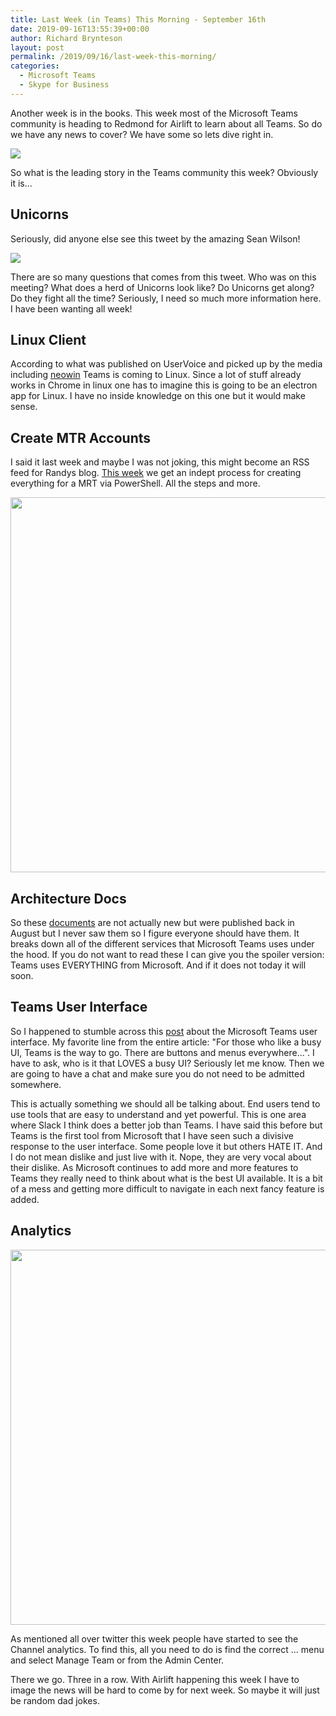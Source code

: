 ```yaml
---
title: Last Week (in Teams) This Morning - September 16th
date: 2019-09-16T13:55:39+00:00
author: Richard Brynteson
layout: post
permalink: /2019/09/16/last-week-this-morning/
categories:
  - Microsoft Teams
  - Skype for Business
---
```


Another week is in the books.  This week most of the Microsoft Teams community is heading to Redmond for Airlift to learn about all Teams.  So do we have any news to cover?  We have some so lets dive right in. 

<img src="https://theargylemvp.com/assets/images/lwtm.png" />

So what is the leading story in the Teams community this week?  Obviously it is... 

## Unicorns

Seriously, did anyone else see this tweet by the amazing Sean Wilson!

<img src="https://theargylemvp.com/assets/images/09162019-01.png" />

There are so many questions that comes from this tweet.  Who was on this meeting?  What does a herd of Unicorns look like?  Do Unicorns get along?  Do they fight all the time?  Seriously, I need so much more information here.  I have been wanting all week!

## Linux Client

According to what was published on UserVoice and picked up by the media including [neowin](https://www.neowin.net/news/microsoft-teams-is-officially-coming-to-linux) Teams is coming to Linux.  Since a lot of stuff already works in Chrome in linux one has to imagine this is going to be an electron app for Linux.  I have no inside knowledge on this one but it would make sense.

## Create MTR Accounts

I said it last week and maybe I was not joking, this might become an RSS feed for Randys blog.  [This week](https://ucstatus.com/2019/09/09/how-to-create-and-configure-an-account-for-your-microsoft-teams-room/) we get an indept process for creating everything for a MRT via PowerShell.  All the steps and more. 

<img src="https://ucstatushome.files.wordpress.com/2019/09/microsoft-teams-room-account-15.jpg" width="600" />

## Architecture Docs

So these [documents](https://docs.microsoft.com/en-us/microsoftteams/teams-architecture-solutions-posters?utm_source=t.co&utm_medium=referral) are not actually new but were published back in August but I never saw them so I figure everyone should have them.  It breaks down all of the different services that Microsoft Teams uses under the hood.  If you do not want to read these I can give you the spoiler version: Teams uses EVERYTHING from Microsoft.  And if it does not today it will soon.

## Teams User Interface

So I happened to stumble across this [post](https://www.onmsft.com/feature/microsoft-teams-vs-slack-user-interface) about the Microsoft Teams user interface.  My favorite line from the entire article: "For those who like a busy UI, Teams is the way to go. There are buttons and menus everywhere...".  I have to ask, who is it that LOVES a busy UI?  Seriously let me know.  Then we are going to have a chat and make sure you do not need to be admitted somewhere.

This is actually something we should all be talking about.  End users tend to use tools that are easy to understand and yet powerful.  This is one area where Slack I think does a better job than Teams.  I have said this before but Teams is the first tool from Microsoft that I have seen such a divisive response to the user interface.  Some people love it but others HATE IT.  And I do not mean dislike and just live with it.  Nope, they are very vocal about their dislike.  As Microsoft continues to add more and more features to Teams they really need to think about what is the best UI available.  It is a bit of a mess and getting more difficult to navigate in each next fancy feature is added.

## Analytics

<img src="https://pbs.twimg.com/media/EEQKz8iWwAEVsQL?format=jpg&name=large" width="600" />

As mentioned all over twitter this week people have started to see the Channel analytics.  To find this, all you need to do is find the correct ... menu and select Manage Team or from the Admin Center.  

There we go.  Three in a row.  With Airlift happening this week I have to image the news will be hard to come by for next week.  So maybe it will just be random dad jokes.

